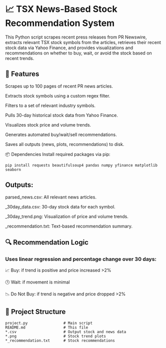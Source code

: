 # 📈 TSX News-Based Stock Recommendation System

This Python script scrapes recent press releases from PR Newswire, extracts relevant TSX stock symbols from the articles, retrieves their recent stock data via Yahoo Finance, and provides visualizations and recommendations on whether to buy, wait, or avoid the stock based on recent trends.

## 🧠 Features

Scrapes up to 100 pages of recent PR news articles.

Extracts stock symbols using a custom regex filter.

Filters to a set of relevant industry symbols.

Pulls 30-day historical stock data from Yahoo Finance.

Visualizes stock price and volume trends.

Generates automated buy/wait/sell recommendations.

Saves all outputs (news, plots, recommendations) to disk.

📦 Dependencies
Install required packages via pip:

```
pip install requests beautifulsoup4 pandas numpy yfinance matplotlib seaborn
```

## Outputs:

parsed_news.csv: All relevant news articles.

<SYMBOL>_30day_data.csv: 30-day stock data for each symbol.

<SYMBOL>_30day_trend.png: Visualization of price and volume trends.

<SYMBOL>_recommendation.txt: Text-based recommendation summary.

## 🔍 Recommendation Logic
### Uses linear regression and percentage change over 30 days:

📈 Buy: if trend is positive and price increased >2%

🕒 Wait: if movement is minimal

📉 Do Not Buy: if trend is negative and price dropped >2%

## 📁 Project Structure

```
project.py                # Main script
README.md                 # This file
*.csv                     # Output stock and news data
*.png                     # Stock trend plots
*_recommendation.txt      # Stock recommendations
```

